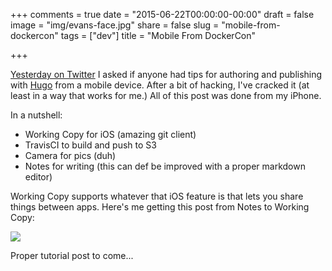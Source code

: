+++
comments = true 
date = "2015-06-22T00:00:00-00:00"
draft = false
image = "img/evans-face.jpg"
share = false
slug = "mobile-from-dockercon"
tags = ["dev"] title = "Mobile From DockerCon"

+++

[Yesterday on Twitter](https://twitter.com/evandbrown/status/612753716249239552) I asked if anyone had tips for authoring and publishing with [Hugo](gohugo.io) from a mobile device. After a bit of hacking, I've cracked it (at least in a way that works for me.) All of this post was done from my iPhone. 

In a nutshell:

* Working Copy for iOS (amazing git client)
* TravisCI to build and push to S3
* Camera for pics (duh)
* Notes for writing (this can def be improved with a proper markdown editor)

Working Copy supports whatever that iOS feature is that lets you share things between apps. Here's me getting this post from Notes to Working Copy:

![](/img/wc-share.png)

Proper tutorial post to come...